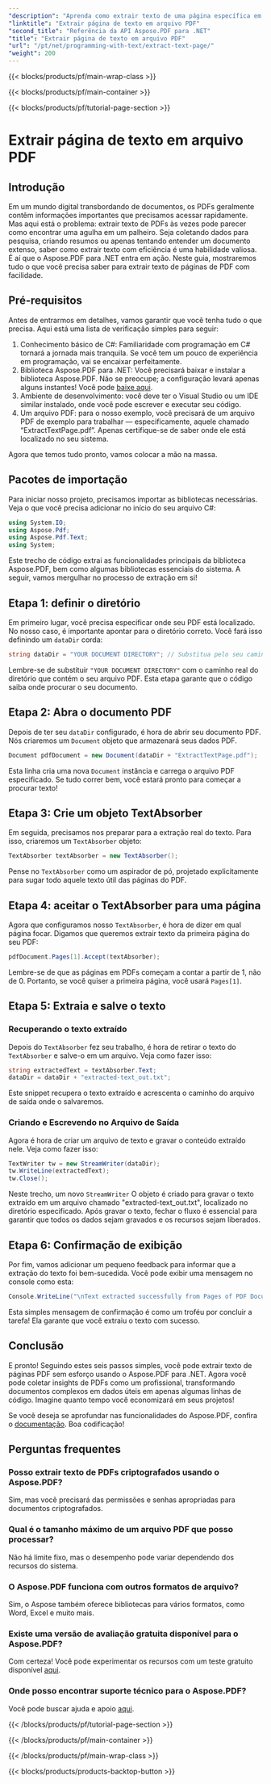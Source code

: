 ```yaml
---
"description": "Aprenda como extrair texto de uma página específica em um arquivo PDF usando o Aspose.PDF para .NET."
"linktitle": "Extrair página de texto em arquivo PDF"
"second_title": "Referência da API Aspose.PDF para .NET"
"title": "Extrair página de texto em arquivo PDF"
"url": "/pt/net/programming-with-text/extract-text-page/"
"weight": 200
---
```


{{< blocks/products/pf/main-wrap-class >}}

{{< blocks/products/pf/main-container >}}

{{< blocks/products/pf/tutorial-page-section >}}

# Extrair página de texto em arquivo PDF

## Introdução

Em um mundo digital transbordando de documentos, os PDFs geralmente contêm informações importantes que precisamos acessar rapidamente. Mas aqui está o problema: extrair texto de PDFs às vezes pode parecer como encontrar uma agulha em um palheiro. Seja coletando dados para pesquisa, criando resumos ou apenas tentando entender um documento extenso, saber como extrair texto com eficiência é uma habilidade valiosa. É aí que o Aspose.PDF para .NET entra em ação. Neste guia, mostraremos tudo o que você precisa saber para extrair texto de páginas de PDF com facilidade.

## Pré-requisitos

Antes de entrarmos em detalhes, vamos garantir que você tenha tudo o que precisa. Aqui está uma lista de verificação simples para seguir:

1. Conhecimento básico de C#: Familiaridade com programação em C# tornará a jornada mais tranquila. Se você tem um pouco de experiência em programação, vai se encaixar perfeitamente.
2. Biblioteca Aspose.PDF para .NET: Você precisará baixar e instalar a biblioteca Aspose.PDF. Não se preocupe; a configuração levará apenas alguns instantes! Você pode [baixe aqui](https://releases.aspose.com/pdf/net/).
3. Ambiente de desenvolvimento: você deve ter o Visual Studio ou um IDE similar instalado, onde você pode escrever e executar seu código.
4. Um arquivo PDF: para o nosso exemplo, você precisará de um arquivo PDF de exemplo para trabalhar — especificamente, aquele chamado “ExtractTextPage.pdf”. Apenas certifique-se de saber onde ele está localizado no seu sistema.

Agora que temos tudo pronto, vamos colocar a mão na massa.

## Pacotes de importação

Para iniciar nosso projeto, precisamos importar as bibliotecas necessárias. Veja o que você precisa adicionar no início do seu arquivo C#:

```csharp
using System.IO;
using Aspose.Pdf;
using Aspose.Pdf.Text;
using System;
```

Este trecho de código extrai as funcionalidades principais da biblioteca Aspose.PDF, bem como algumas bibliotecas essenciais do sistema. A seguir, vamos mergulhar no processo de extração em si!

## Etapa 1: definir o diretório

Em primeiro lugar, você precisa especificar onde seu PDF está localizado. No nosso caso, é importante apontar para o diretório correto. Você fará isso definindo um `dataDir` corda:

```csharp
string dataDir = "YOUR DOCUMENT DIRECTORY"; // Substitua pelo seu caminho PDF
```

Lembre-se de substituir `"YOUR DOCUMENT DIRECTORY"` com o caminho real do diretório que contém o seu arquivo PDF. Esta etapa garante que o código saiba onde procurar o seu documento.

## Etapa 2: Abra o documento PDF

Depois de ter seu `dataDir` configurado, é hora de abrir seu documento PDF. Nós criaremos um `Document` objeto que armazenará seus dados PDF.

```csharp
Document pdfDocument = new Document(dataDir + "ExtractTextPage.pdf");
```

Esta linha cria uma nova `Document` instância e carrega o arquivo PDF especificado. Se tudo correr bem, você estará pronto para começar a procurar texto!

## Etapa 3: Crie um objeto TextAbsorber

Em seguida, precisamos nos preparar para a extração real do texto. Para isso, criaremos um `TextAbsorber` objeto:

```csharp
TextAbsorber textAbsorber = new TextAbsorber();
```

Pense no `TextAbsorber` como um aspirador de pó, projetado explicitamente para sugar todo aquele texto útil das páginas do PDF. 

## Etapa 4: aceitar o TextAbsorber para uma página

Agora que configuramos nosso `TextAbsorber`, é hora de dizer em qual página focar. Digamos que queremos extrair texto da primeira página do seu PDF:

```csharp
pdfDocument.Pages[1].Accept(textAbsorber);
```

Lembre-se de que as páginas em PDFs começam a contar a partir de 1, não de 0. Portanto, se você quiser a primeira página, você usará `Pages[1]`.

## Etapa 5: Extraia e salve o texto

### Recuperando o texto extraído

Depois do `TextAbsorber` fez seu trabalho, é hora de retirar o texto do `TextAbsorber` e salve-o em um arquivo. Veja como fazer isso:

```csharp
string extractedText = textAbsorber.Text;
dataDir = dataDir + "extracted-text_out.txt";
```

Este snippet recupera o texto extraído e acrescenta o caminho do arquivo de saída onde o salvaremos.

### Criando e Escrevendo no Arquivo de Saída

Agora é hora de criar um arquivo de texto e gravar o conteúdo extraído nele. Veja como fazer isso:

```csharp
TextWriter tw = new StreamWriter(dataDir);
tw.WriteLine(extractedText);
tw.Close();
```

Neste trecho, um novo `StreamWriter` O objeto é criado para gravar o texto extraído em um arquivo chamado "extracted-text_out.txt", localizado no diretório especificado. Após gravar o texto, fechar o fluxo é essencial para garantir que todos os dados sejam gravados e os recursos sejam liberados.

## Etapa 6: Confirmação de exibição

Por fim, vamos adicionar um pequeno feedback para informar que a extração do texto foi bem-sucedida. Você pode exibir uma mensagem no console como esta:

```csharp
Console.WriteLine("\nText extracted successfully from Pages of PDF Document.\nFile saved at " + dataDir);
```

Esta simples mensagem de confirmação é como um troféu por concluir a tarefa! Ela garante que você extraiu o texto com sucesso.

## Conclusão

E pronto! Seguindo estes seis passos simples, você pode extrair texto de páginas PDF sem esforço usando o Aspose.PDF para .NET. Agora você pode coletar insights de PDFs como um profissional, transformando documentos complexos em dados úteis em apenas algumas linhas de código. Imagine quanto tempo você economizará em seus projetos!

Se você deseja se aprofundar nas funcionalidades do Aspose.PDF, confira o [documentação](https://reference.aspose.com/pdf/net/). Boa codificação!

## Perguntas frequentes

### Posso extrair texto de PDFs criptografados usando o Aspose.PDF?
Sim, mas você precisará das permissões e senhas apropriadas para documentos criptografados.

### Qual é o tamanho máximo de um arquivo PDF que posso processar?
Não há limite fixo, mas o desempenho pode variar dependendo dos recursos do sistema.

### O Aspose.PDF funciona com outros formatos de arquivo?
Sim, o Aspose também oferece bibliotecas para vários formatos, como Word, Excel e muito mais.

### Existe uma versão de avaliação gratuita disponível para o Aspose.PDF?
Com certeza! Você pode experimentar os recursos com um teste gratuito disponível [aqui](https://releases.aspose.com/).

### Onde posso encontrar suporte técnico para o Aspose.PDF?
Você pode buscar ajuda e apoio [aqui](https://forum.aspose.com/c/pdf/10).

{{< /blocks/products/pf/tutorial-page-section >}}

{{< /blocks/products/pf/main-container >}}

{{< /blocks/products/pf/main-wrap-class >}}

{{< blocks/products/products-backtop-button >}}